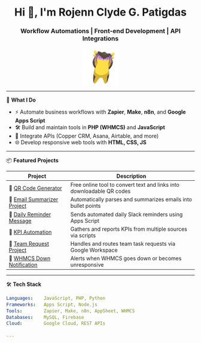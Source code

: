 <h1 align="center">Hi 👋, I'm Rojenn Clyde G. Patigdas</h1>
<h3 align="center">Workflow Automations | Front-end Development | API Integrations</h3>

<div align="center">
  <a href="https://rojpatigdas.github.io/my-resume/" target="_blank">
    <img height="100" align="center" src="./assets/wingman-wiggle.gif"/>
  </a>
</div>

---

🔧 **What I Do**
- ⚡ Automate business workflows with **Zapier**, **Make**, **n8n**, and **Google Apps Script**
- 🛠️ Build and maintain tools in **PHP (WHMCS)** and **JavaScript**
- 🔌 Integrate APIs (Copper CRM, Asana, Airtable, and more)
- 🌐 Develop responsive web tools with **HTML, CSS, JS**

---

📦 **Featured Projects**

| Project | Description |
|--------|-------------|
| 🔹 [QR Code Generator](https://rojpatigdas.github.io/qr-generator-page/) | Free online tool to convert text and links into downloadable QR codes |
| 🔹 [Email Summarizer Project](https://github.com/rojpatigdas/email-summarizer-project) | Automatically parses and summarizes emails into bullet points |
| 🔹 [Daily Reminder Message](https://github.com/rojpatigdas/daily-reminder-message) | Sends automated daily Slack reminders using Apps Script |
| 🔹 [KPI Automation](https://github.com/rojpatigdas/kpi-automation) | Gathers and reports KPIs from multiple sources via scripts |
| 🔹 [Team Request Project](https://github.com/rojpatigdas/team-request-project) | Handles and routes team task requests via Google Workspace |
| 🔹 [WHMCS Down Notification](https://github.com/rojpatigdas/whmcs-down-notification) | Alerts when WHMCS goes down or becomes unresponsive |

---

🛠️ **Tech Stack**
```yaml
Languages:    JavaScript, PHP, Python
Frameworks:   Apps Script, Node.js
Tools:        Zapier, Make, n8n, AppSheet, WHMCS
Databases:    MySQL, Firebase
Cloud:        Google Cloud, REST APIs

---



